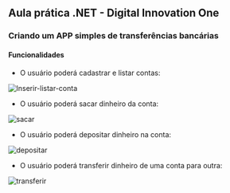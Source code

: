 ## Aula prática .NET - Digital Innovation One

### Criando um APP simples de transferências bancárias


#### Funcionalidades
- O usuário poderá cadastrar e listar contas:

![Inserir-listar-conta](https://user-images.githubusercontent.com/57911863/140419429-0cbd2aff-707f-42cc-b59e-3e7708e45afa.png)

- O usuário poderá sacar dinheiro da conta:

![sacar](https://user-images.githubusercontent.com/57911863/140419573-52c8b75b-008b-4207-adfb-cb48581046fa.png)

- O usuário poderá depositar dinheiro na conta:

![depositar](https://user-images.githubusercontent.com/57911863/140419579-b1c6e300-97fb-401f-ba64-052840271f3f.png)

- O usuário poderá transferir dinheiro de uma conta para outra:

![transferir](https://user-images.githubusercontent.com/57911863/140419588-91dee224-9210-49d5-b176-cb9036bd8b33.png)
